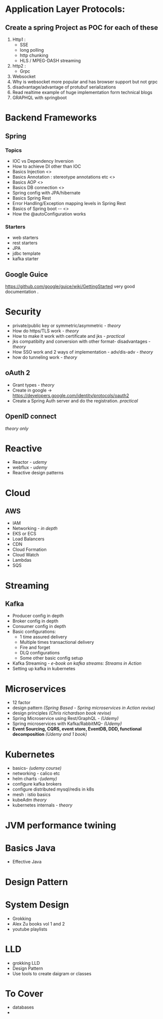 
# Application Layer Protocols:

## Create a spring Project as POC for each of these

1. Http1 :
    * SSE 
    * long polling
    * http chunking
    * HLS / MPEG-DASH streaming
2. http2 :
    * Grpc
3. Websocket
4. Why is websocket more popular and has browser support but not grpc
5. disadvantage/advantage of protubuf serializations
6. Read realtime example of huge implementation form technical blogs
7. GRAPHQL with springboot


# Backend Frameworks

## Spring 

### Topics
* IOC vs Dependency Inversion
* How to achieve DI other than IOC
* Basics Injection <<will Provide the pdf>>
* Basics Annotation : stereotype annotations etc <<will provide link>>
* Basics AOP <<will provide the pdf>>
* Basics DB connection <<will provide the pdf>>
* Spring config with JPA/hibernate
* Basics Spring Rest 
* Error Handling/Exception mapping levels in Spring Rest
* Basics of Spring boot -- <<will provide the pdf>>
* How the @autoConfiguration works

### Starters

* web starters
* rest starters
* JPA
* jdbc template
* kafka starter
  
## Google Guice

https://github.com/google/guice/wiki/GettingStarted
very good documentation . 

# Security

* private/public key or symmetric/asymmetric  - _theory_
* How do https/TLS work - _theory_
* How to make it work with certificate and jks - _practical_
* jks compatibilty and conversion with other format- disadvantages - _theory_
* How SSO work and 2 ways of implementation - adv/dis-adv - _theory_
* how do tunneling work - _theory_

## oAuth 2
* Grant types - _theory_
* Create in google -> https://developers.google.com/identity/protocols/oauth2
* Create a Spring Auth server and do the registration. _practical_

## OpenID connect 
_theory only_

# Reactive

* Reactor - _udemy_
* webflux - _udemy_
* Reactive design patterns

# Cloud

## AWS
* IAM
* Networking - _in depth_
* EKS or ECS
* Load Balancers
* CDN
* Cloud Formation
* Cloud Watch
* Lambdas
* SQS

# Streaming

## Kafka
* Producer config in depth
* Broker config in depth
* Consumer config in depth
* Basic configurations:
  * 1 time assured delivery
  * Multiple times transactional delivery
  * Fire and forget
  * DLQ configurations
  * Some other basic config setup
* Kafka Streaming - _e-book on kafka streams: Streams in Action_
* Setting up kafka in kubernetes

# Microservices
* 12 factor
* design pattern _(Spring Based - Spring microservices in Action revise)_
* design principles _(Chris richardson book revise)_
* Spring Microservice using Rest/GraphQL - _(Udemy)_
* Spring microservices with Kafka/RabbitMQ-  _(Udemy)_
* **Event Sourcing, CQRS, event store, EventDB, DDD, functional decomposition** _(Udemy and 1 book)_ 

# Kubernetes

* basics- _(udemy course)_
* networking - calico etc
* helm charts -_(udemy)_
* configure kafka brokers 
* configure distributed mysql/redis in k8s
* mesh : istio basics
* kubeAdm _theory_
* kubernetes internals - _theory_

# JVM performance twining

# Basics Java
* Effective Java

# Design Pattern

# System Design 

* Grokking
* Alex Zu books vol 1 and 2
* youtube playlists

# LLD

* grokking LLD
* Design Pattern
* Use tools to create daigram or classes

# To Cover

* databases
* 
